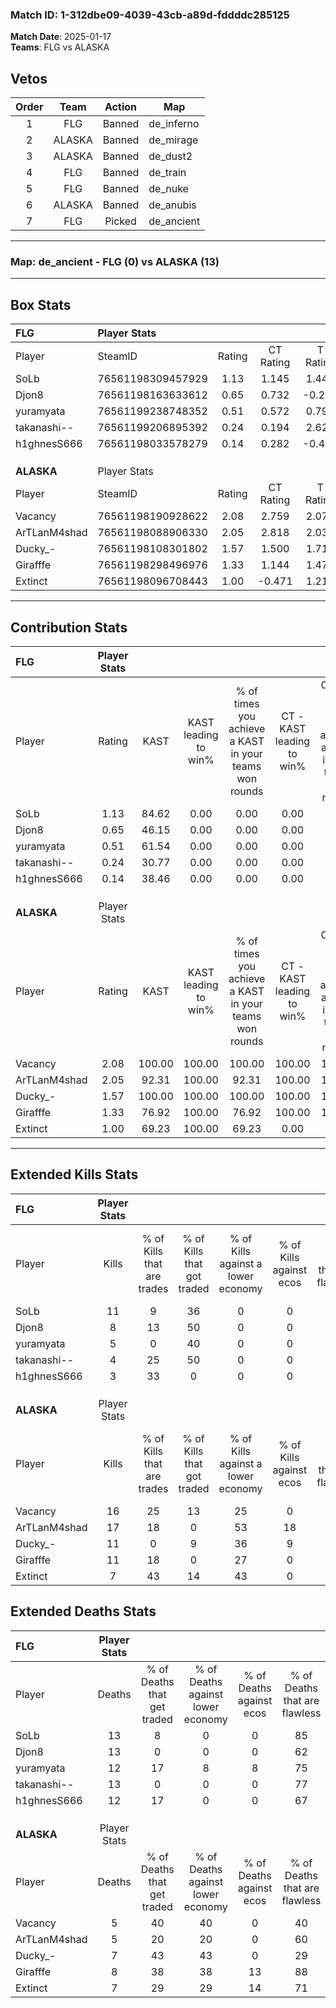 ### Match ID: 1-312dbe09-4039-43cb-a89d-fddddc285125  
**Match Date**: 2025-01-17  
**Teams**: FLG vs ALASKA  

## Vetos  

| Order | Team | Action | Map |
| :---: | :--: | :----: | --- |
| 1 | FLG | Banned | de_inferno |
| 2 | ALASKA | Banned | de_mirage |
| 3 | ALASKA | Banned | de_dust2 |
| 4 | FLG | Banned | de_train |
| 5 | FLG | Banned | de_nuke |
| 6 | ALASKA | Banned | de_anubis |
| 7 | FLG | Picked | de_ancient |

---  

### **Map**: de_ancient - FLG (0) vs ALASKA (13)  
---  

## Box Stats  

| **FLG**      | Player Stats      |        |           |          |        |       |       |         |        |      |     |
| :- | :- | :-: | :-: | :-: | :-: | :-: | :-: | :-: | :-: | :-: | :-: |
| Player       | SteamID           | Rating | CT Rating | T Rating |  KAST  |  ADR  | Kills | Assists | Deaths | K/D  | HS% |
| SoLb         | 76561198309457929 |  1.13  |   1.145   |  1.443   | 84.62  | 78.0  |  11   |    0    |   13   | 0.85 | 27  |
| Djon8        | 76561198163633612 |  0.65  |   0.732   |  -0.279  | 46.15  | 78.0  |   8   |    1    |   13   | 0.62 | 37  |
| yuramyata    | 76561199238748352 |  0.51  |   0.572   |  0.791   | 61.54  | 46.2  |   5   |    1    |   12   | 0.42 | 40  |
| takanashi--  | 76561199206895392 |  0.24  |   0.194   |  2.627   | 30.77  | 69.2  |   4   |    0    |   13   | 0.31 | 100 |
| h1ghnesS666  | 76561198033578279 |  0.14  |   0.282   |  -0.471  | 38.46  | 26.3  |   3   |    1    |   12   | 0.25 | 100 |
|              |                   |        |           |          |        |       |       |         |        |      |     |
|              |                   |        |           |          |        |       |       |         |        |      |     |
|              |                   |        |           |          |        |       |       |         |        |      |     |
| **ALASKA**   | Player Stats      |        |           |          |        |       |       |         |        |      |     |
| Player       | SteamID           | Rating | CT Rating | T Rating |  KAST  |  ADR  | Kills | Assists | Deaths | K/D  | HS% |
| Vacancy      | 76561198190928622 |  2.08  |   2.759   |  2.072   | 100.00 | 125.9 |  16   |    4    |   5    | 3.20 | 68  |
| ArTLanM4shad | 76561198088906330 |  2.05  |   2.818   |  2.035   | 92.31  | 115.8 |  17   |    3    |   5    | 3.40 | 23  |
| Ducky_-      | 76561198108301802 |  1.57  |   1.500   |  1.710   | 100.00 | 90.4  |  11   |    6    |   7    | 1.57 | 81  |
| Girafffe     | 76561198298496976 |  1.33  |   1.144   |  1.479   | 76.92  | 87.5  |  11   |    3    |   8    | 1.38 | 36  |
| Extinct      | 76561198096708443 |  1.00  |  -0.471   |  1.211   | 69.23  | 68.7  |   7   |    4    |   7    | 1.00 | 85  |
---  

## Contribution Stats  

| **FLG**      | Player Stats |        |                      |                                                        |                           |                                                             |                          |                                                            |
| :- | :-: | :-: | :-: | :-: | :-: | :-: | :-: | :-: |
| Player       |    Rating    |  KAST  | KAST leading to win% | % of times you achieve a KAST in your teams won rounds | CT - KAST leading to win% | CT - % of times you achieve a KAST in your teams won rounds | T - KAST leading to win% | T - % of times you achieve a KAST in your teams won rounds |
| SoLb         |     1.13     | 84.62  |         0.00         |                          0.00                          |           0.00            |                            0.00                             |           0.00           |                            0.00                            |
| Djon8        |     0.65     | 46.15  |         0.00         |                          0.00                          |           0.00            |                            0.00                             |           0.00           |                            0.00                            |
| yuramyata    |     0.51     | 61.54  |         0.00         |                          0.00                          |           0.00            |                            0.00                             |           0.00           |                            0.00                            |
| takanashi--  |     0.24     | 30.77  |         0.00         |                          0.00                          |           0.00            |                            0.00                             |           0.00           |                            0.00                            |
| h1ghnesS666  |     0.14     | 38.46  |         0.00         |                          0.00                          |           0.00            |                            0.00                             |           0.00           |                            0.00                            |
|              |              |        |                      |                                                        |                           |                                                             |                          |                                                            |
|              |              |        |                      |                                                        |                           |                                                             |                          |                                                            |
|              |              |        |                      |                                                        |                           |                                                             |                          |                                                            |
| **ALASKA**   | Player Stats |        |                      |                                                        |                           |                                                             |                          |                                                            |
| Player       |    Rating    |  KAST  | KAST leading to win% | % of times you achieve a KAST in your teams won rounds | CT - KAST leading to win% | CT - % of times you achieve a KAST in your teams won rounds | T - KAST leading to win% | T - % of times you achieve a KAST in your teams won rounds |
| Vacancy      |     2.08     | 100.00 |        100.00        |                         100.00                         |          100.00           |                           100.00                            |          100.00          |                           100.00                           |
| ArTLanM4shad |     2.05     | 92.31  |        100.00        |                         92.31                          |          100.00           |                           100.00                            |          100.00          |                           91.67                            |
| Ducky_-      |     1.57     | 100.00 |        100.00        |                         100.00                         |          100.00           |                           100.00                            |          100.00          |                           100.00                           |
| Girafffe     |     1.33     | 76.92  |        100.00        |                         76.92                          |          100.00           |                           100.00                            |          100.00          |                           75.00                            |
| Extinct      |     1.00     | 69.23  |        100.00        |                         69.23                          |           0.00            |                            0.00                             |          100.00          |                           75.00                            |
---  

## Extended Kills Stats  

| **FLG**      | Player Stats |                            |                            |                                    |                         |                              |                                 |                                       |                    |           |
| :- | :-: | :-: | :-: | :-: | :-: | :-: | :-: | :-: | :-: | :-: |
| Player       |    Kills     | % of Kills that are trades | % of Kills that got traded | % of Kills against a lower economy | % of Kills against ecos | % of Kills that are flawless | % of Kills that are close duels | % of Kills that are assisted by flash | Pistol Round Kills | AWP Kills |
| SoLb         |      11      |             9              |             36             |                 0                  |            0            |              45              |               18                |                   0                   |         0          |     1     |
| Djon8        |      8       |             13             |             50             |                 0                  |            0            |              50              |                0                |                   0                   |         0          |     0     |
| yuramyata    |      5       |             0              |             40             |                 0                  |            0            |              60              |                0                |                   0                   |         3          |     1     |
| takanashi--  |      4       |             25             |             50             |                 0                  |            0            |             125              |                0                |                   0                   |         0          |     3     |
| h1ghnesS666  |      3       |             33             |             0              |                 0                  |            0            |              67              |                0                |                   0                   |         0          |     1     |
|              |              |                            |                            |                                    |                         |                              |                                 |                                       |                    |           |
|              |              |                            |                            |                                    |                         |                              |                                 |                                       |                    |           |
|              |              |                            |                            |                                    |                         |                              |                                 |                                       |                    |           |
| **ALASKA**   | Player Stats |                            |                            |                                    |                         |                              |                                 |                                       |                    |           |
| Player       |    Kills     | % of Kills that are trades | % of Kills that got traded | % of Kills against a lower economy | % of Kills against ecos | % of Kills that are flawless | % of Kills that are close duels | % of Kills that are assisted by flash | Pistol Round Kills | AWP Kills |
| Vacancy      |      16      |             25             |             13             |                 25                 |            0            |              75              |                0                |                   0                   |         0          |     3     |
| ArTLanM4shad |      17      |             18             |             0              |                 53                 |           18            |              82              |               12                |                   0                   |         10         |     3     |
| Ducky_-      |      11      |             0              |             9              |                 36                 |            9            |              55              |                0                |                   0                   |         0          |     3     |
| Girafffe     |      11      |             18             |             0              |                 27                 |            0            |              73              |                9                |                   0                   |         0          |     0     |
| Extinct      |      7       |             43             |             14             |                 43                 |            0            |              71              |                0                |                  14                   |         0          |     1     |
## Extended Deaths Stats  

| **FLG**      | Player Stats |                             |                                   |                          |                               |                            |                           |               |
| :- | :-: | :-: | :-: | :-: | :-: | :-: | :-: | :-: |
| Player       |    Deaths    | % of Deaths that get traded | % of Deaths against lower economy | % of Deaths against ecos | % of Deaths that are flawless | % of Deaths that are close | % of Deaths while blinded | Deaths to AWP |
| SoLb         |      13      |              8              |                 0                 |            0             |              85               |             0              |             0             |       1       |
| Djon8        |      13      |              0              |                 0                 |            0             |              62               |             8              |             0             |       3       |
| yuramyata    |      12      |             17              |                 8                 |            8             |              75               |             8              |             0             |       3       |
| takanashi--  |      13      |              0              |                 0                 |            0             |              77               |             8              |             8             |       0       |
| h1ghnesS666  |      12      |             17              |                 0                 |            0             |              67               |             0              |             0             |       3       |
|              |              |                             |                                   |                          |                               |                            |                           |               |
|              |              |                             |                                   |                          |                               |                            |                           |               |
|              |              |                             |                                   |                          |                               |                            |                           |               |
| **ALASKA**   | Player Stats |                             |                                   |                          |                               |                            |                           |               |
| Player       |    Deaths    | % of Deaths that get traded | % of Deaths against lower economy | % of Deaths against ecos | % of Deaths that are flawless | % of Deaths that are close | % of Deaths while blinded | Deaths to AWP |
| Vacancy      |      5       |             40              |                40                 |            0             |              40               |             20             |             0             |       0       |
| ArTLanM4shad |      5       |             20              |                20                 |            0             |              60               |             0              |             0             |       1       |
| Ducky_-      |      7       |             43              |                43                 |            0             |              29               |             0              |             0             |       1       |
| Girafffe     |      8       |             38              |                38                 |            13            |              88               |             0              |             0             |       1       |
| Extinct      |      7       |             29              |                29                 |            14            |              71               |             14             |             0             |       0       |
